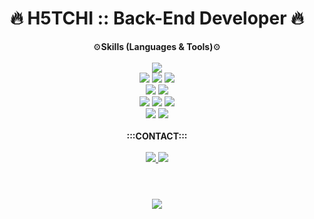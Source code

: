 # <div align="center">🔥 H5TCHI :: Back-End Developer 🔥 </div>


<div align="center">⚙<b>Skills (Languages & Tools)</b>⚙</div>

<br>

<div align="center">
  <img src="https://img.shields.io/badge/Java-007396?style=flat-square&logo=Java&logoColor=white"/>
</div>

<div align="center">
  <img src="https://img.shields.io/badge/HTML-E34F26?style=flat-square&logo=HTML5&logoColor=white"/>
  <img src="https://img.shields.io/badge/CSS3-1572B6?style=flat-square&logo=CSS3&logoColor=white"/>
  <img src="https://img.shields.io/badge/JavaScript-F7DF1E?style=flat-square&logo=JavaScript&logoColor=white"/>
  
</div>

<div align="center">
  <img src="https://img.shields.io/badge/JQuery-0769AD?style=flat-square&logo=JQuery&logoColor=white"/>
  <img src="https://img.shields.io/badge/BootStrap-7952B3?style=flat-square&logo=BootStrap&logoColor=white"/>
</div>



<div align="center">
  <img src="https://img.shields.io/badge/SpringBoot-6DB33F?style=flat-square&logo=SpringBoot&logoColor=white"/>
  <img src="https://img.shields.io/badge/MySQL-4479A1?style=flat-square&logo=MySQL&logoColor=white"/>
  <img src="https://img.shields.io/badge/Linux-FCC624?style=flat-square&logo=Linux&logoColor=white"/>
</div>



<div align="center">
  <img src="https://img.shields.io/badge/Git-F05032?style=flat-square&logo=Git&logoColor=white"/>
  <img src="https://img.shields.io/badge/SourceTree-0052CC?style=flat-square&logo=SourceTree&logoColor=white"/>
</div>


<br>


<div align="center">
  <strong>:::CONTACT:::</strong>
</div>

<br>

<div align="center">
  <a href="mailto:h5tchi@naver.com">
    <img src="https://img.shields.io/badge/Mail-EA4335?style=flat-square&logo=GMail&logoColor=white"/>
  </a>
  <a href="https://www.notion.so/nosic/0417b3327beb450080e19cf73bcc0762">
    <img src="https://img.shields.io/badge/Notion-000000?style=flat-square&logo=Notion&logoColor=white"/>
  </a>
</div>

# 

<br>
<div align="center">
  <a href="https://github.com/Kang-il/github-readme-stats">
    <img align="center" src="https://github-readme-stats.vercel.app/api/top-langs/?username=Kang-il&layout=compact" />
  </a>
</div>


#

<!--
**Kang-il/Kang-il** is a ✨ _special_ ✨ repository because its `README.md` (this file) appears on your GitHub profile.

Here are some ideas to get you started:

- 🔭 I’m currently working on ...
- 🌱 I’m currently learning ...
- 👯 I’m looking to collaborate on ...
- 🤔 I’m looking for help with ...
- 💬 Ask me about ...
- 📫 How to reach me: ...
- 😄 Pronouns: ...
- ⚡ Fun fact: ...
-->
